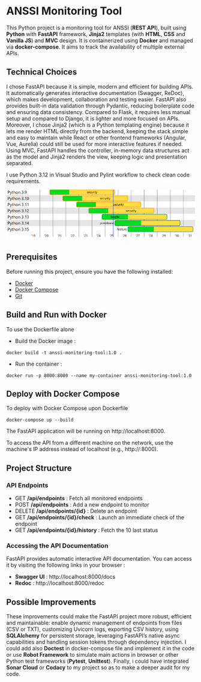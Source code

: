 # ANSSI Monitoring Tool

This Python project is a monitoring tool for ANSSI (**REST API**), built using **Python** with **FastAPI** framework, **Jinja2** templates (with **HTML**, **CSS** and **Vanilla JS**) and **MVC** design. It is containerized using **Docker** and managed via **docker-compose**. It aims to track the availability of multiple external APIs.

## Technical Choices

I chose FastAPI because it is simple, modern and efficient for building APIs. It automatically generates interactive documentation (Swagger, ReDoc), which makes development, collaboration and testing easier. FastAPI also provides built-in data validation through Pydantic, reducing boilerplate code and ensuring data consistency. Compared to Flask, it requires less manual setup and compared to Django, it is lighter and more focused on APIs.
Moreover, I chose Jinja2 (which is a Python templating engine) because it lets me render HTML directly from the backend, keeping the stack simple and easy to maintain while React or other frontend frameworks (Angular, Vue, Aurelia) could still be used for more interactive features if needed. 
Using MVC, FastAPI handles the controller, in-memory data structures act as the model and Jinja2 renders the view, keeping logic and presentation separated.

I use Python 3.12 in Visual Studio and Pylint workflow to check clean code requirements.

![Python versions](python.png)
  
## Prerequisites

Before running this project, ensure you have the following installed:

- [Docker](https://docs.docker.com/get-docker/)
- [Docker Compose](https://docs.docker.com/compose/install/)
- [Git](https://git-scm.com/)

## Build and Run with Docker

To use the Dockerfile alone 

- Build the Docker image :

```
docker build -t anssi-monitoring-tool:1.0 .
```
- Run the container :

```
docker run -p 8000:8000 --name my-container anssi-monitoring-tool:1.0
```

## Deploy with Docker Compose

To deploy with Docker Compose upon Dockerfile

```
docker-compose up --build
```
The FastAPI application will be running on http://localhost:8000.

To access the API from a different machine on the network, use the machine's IP address instead of localhost (e.g., http://<your-ip>:8000).

## Project Structure

### API Endpoints

- GET **/api/endpoints** : Fetch all monitored endpoints
- POST **/api/endpoints** : Add a new endpoint to monitor
- DELETE **/api/endpoints/{id}** : Delete an endpoint
- GET **/api/endpoints/{id}/check** : Launch an immediate check of the endpoint
- GET **/api/endpoints/{id}/history** : Fetch the 10 last status

### Accessing the API Documentation

FastAPI provides automatic interactive API documentation. You can access it by visiting the following links in your browser :

- **Swagger UI** : http://localhost:8000/docs
- **Redoc** : http://localhost:8000/redoc

## Possible Improvements

These improvements could make the FastAPI project more robust, efficient and maintainable: enable dynamic management of endpoints from files (CSV or TXT), customizing Uvicorn logs, exporting CSV history, using **SQLAlchemy** for persistent storage, leveraging FastAPI’s native async capabilities and handling session tokens through dependency injection. I could add also **Doctest** in docker-compose file and implement it in the code or use **Robot Framework** to simulate main actions in browser or other Python test frameworks (**Pytest**, **Unittest**). Finally, i could have integrated **Sonar Cloud** or **Codacy** to my project so as to make a deeper audit for my code.
